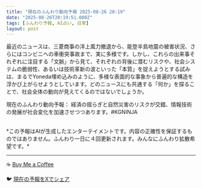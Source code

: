 ```yaml
---
title: "現在のふんわり動向予報 2025-08-26 20:19"
date: "2025-08-26T20:19:51.000Z"
tags: [ふんわり予報, AI占い, 日常]
layout: post
---
```


最近のニュースは、三菱商事の洋上風力撤退から、能登半島地震の被害状況、さらにはコンビニへの車衝突事故まで、実に多様です。しかし、これらの出来事それぞれに注目する「文脈」から見て、それぞれの背後に潜むリスクや、社会システムの脆弱性、あるいは技術革新の波といった「本質」を捉えようとする試みは、まるでYoneda埋め込みのように、多様な表面的な事象から普遍的な構造を浮かび上がらせようとしています。どのニュースにも共通する「何か」を探ることで、社会全体の動向が見えてくるのではないでしょうか。

現在のふんわり動向予報：
経済の揺らぎと自然災害のリスクが交錯、情報技術の発展が社会変化を加速させつつあります。#KGNINJA

<br>
*この予報はAIが生成したエンターテイメントです。内容の正確性を保証するものではありません。ふんわり一日に４回更新されます。みんなにふんわり拡散希望です。*

---
☕️ [Buy Me a Coffee](https://www.buymeacoffee.com/kgninja)

🐦 [現在の予報をXでシェア](https://twitter.com/intent/tweet?text=%E7%8F%BE%E5%9C%A8%E3%81%AE%E3%81%B5%E3%82%93%E3%82%8F%E3%82%8A%E4%BA%88%E5%A0%B1%3A%20%E3%80%8C%E6%9C%80%E8%BF%91%E3%81%AE%E3%83%8B%E3%83%A5%E3%83%BC%E3%82%B9%E3%81%AF%E3%80%81%E4%B8%89%E8%8F%B1%E5%95%86%E4%BA%8B%E3%81%AE%E6%B4%8B%E4%B8%8A%E9%A2%A8%E5%8A%9B%E6%92%A4%E9%80%80%E3%81%8B%E3%82%89%E3%80%81%E8%83%BD%E7%99%BB%E5%8D%8A%E5%B3%B6%E5%9C%B0%E9%9C%87%E3%81%AE%E8%A2%AB%E5%AE%B3%E7%8A%B6%E6%B3%81%E3%80%81%E3%81%95%E3%82%89%E3%81%AB%E3%81%AF%E3%82%B3%E3%83%B3%E3%83%93%E3%83%8B%E3%81%B8%E3%81%AE%E8%BB%8A%E8%A1%9D%E7%AA%81%E4%BA%8B%E6%95%85%E3%81%BE%E3%81%A7%E3%80%81%E5%AE%9F%E3%81%AB%E5%A4%9A%E6%A7%98%E3%81%A7%E3%81%99%E3%80%82%E3%80%8D%23KGNINJA%20%E7%B6%9A%E3%81%8D%E3%81%AF%E3%83%96%E3%83%AD%E3%82%B0%E3%81%A7%EF%BC%81%F0%9F%91%87&url=https%3A%2F%2Fkg-ninja.github.io%2FFunwariyoso%2F)
